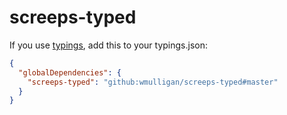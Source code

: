# screeps-typed

If you use [typings](https://github.com/typings/typings), add this to your typings.json:
```json
{
  "globalDependencies": {
    "screeps-typed": "github:wmulligan/screeps-typed#master"
  }
}
```
